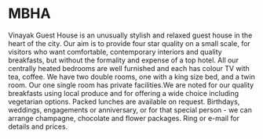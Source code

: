 # MBHA
Vinayak Guest House is an unusually stylish and relaxed guest house in the heart of the city. Our aim is to provide four star quality on a small scale, for visitors who want comfortable, contemporary interiors and quality breakfasts, but without the formality and expense of a top hotel. All our centrally heated bedrooms are well furnished and each has colour TV with tea, coffee. We have two double rooms, one with a king size bed, and a twin room. Our one single room has private facilities.We are noted for our quality breakfasts using local produce and for offering a wide choice including vegetarian options. Packed lunches are available on request. Birthdays, weddings, engagements or anniversary, or for that special person - we can arrange champagne, chocolate and flower packages. Ring or e-mail for details and prices.

